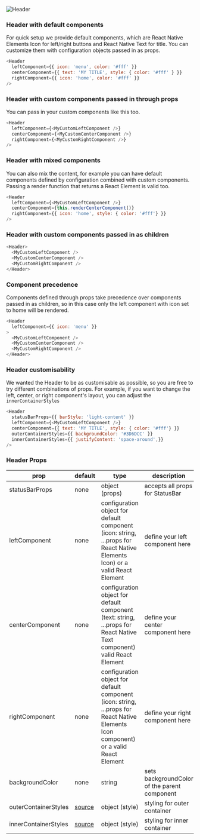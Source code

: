 ![Header](https://raw.githubusercontent.com/react-native-training/react-native-elements/master/docs/images/header.png)

### Header with default components

For quick setup we provide default components, which are React Native Elements Icon for left/right buttons and React Native Text for title. You can customize them with configuration objects passed in as props.

```js
<Header
  leftComponent={{ icon: 'menu', color: '#fff' }}
  centerComponent={{ text: 'MY TITLE', style: { color: '#fff' } }}
  rightComponent={{ icon: 'home', color: '#fff' }}
/>
```

### Header with custom components passed in through props

You can pass in your custom components like this too.

```js
<Header
  leftComponent={<MyCustomLeftComponent />}
  centerComponent={<MyCustomCenterComponent />}
  rightComponent={<MyCustomRightComponent />}
/>
```

### Header with mixed components

You can also mix the content, for example you can have default components defined by configuration combined with custom components. Passing a render function that returns a React Element is valid too.

```js
<Header
  leftComponent={<MyCustomLeftComponent />}
  centerComponent={this.renderCenterComponent()}
  rightComponent={{ icon: 'home', style: { color: '#fff'} }}
/>
```

### Header with custom components passed in as children

```js
<Header>
  <MyCustomLeftComponent />
  <MyCustomCenterComponent />
  <MyCustomRightComponent />
</Header>
```

### Component precedence

Components defined through props take precedence over components passed in as children, so in this case only the left component with icon set to home will be rendered.

```js
<Header
  leftComponent={{ icon: 'menu' }}
>
  <MyCustomLeftComponent />
  <MyCustomCenterComponent />
  <MyCustomRightComponent />
</Header>
```

### Header customisability

We wanted the Header to be as customisable as possible, so you are free to try different combinations of props. For example, if you want to change the left, center, or right component's layout, you can adjust the ` innerContainerStyles `

```js
<Header
  statusBarProps={{ barStyle: 'light-content' }}
  leftComponent={<MyCustomLeftComponent />}
  centerComponent={{ text: 'MY TITLE', style: { color: '#fff'} }}
  outerContainerStyles={{ backgroundColor: '#3D6DCC' }}
  innerContainerStyles={{ justifyContent: 'space-around',}}
/>
```


### Header Props

| prop | default | type | description |
| ---- | ---- | ----| ---- |
| statusBarProps | none | object (props) | accepts all props for StatusBar |
| leftComponent | none | configuration object for default component (icon: string, ...props for React Native Elements Icon) or a valid React Element | define your left component here |
| centerComponent | none | configuration object for default component (text: string, ...props for React Native Text component) valid React Element | define your center component here |
| rightComponent | none | configuration object for default component (icon: string, ...props for React Native Elements Icon component) or a valid React Element | define your right component here |
| backgroundColor | none | string | sets backgroundColor of the parent component |
| outerContainerStyles | [source](https://github.com/react-native-training/react-native-elements/blob/1f06e20e7742b87be696cf3921979afdfdd87315/src/header/Header.js#L91) | object (style) | styling for outer container |
| innerContainerStyles | [source](https://github.com/react-native-training/react-native-elements/blob/1f06e20e7742b87be696cf3921979afdfdd87315/src/header/Header.js#L85) | object (style) | styling for inner container |
